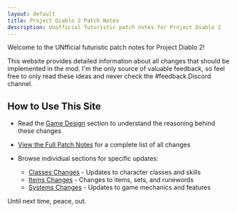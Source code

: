 ```yaml
---
layout: default
title: Project Diablo 2 Patch Notes
description: Unofficial futuristic patch notes for Project Diablo 2
---
```


Welcome to the UNfficial futuristic patch notes for Project Diablo 2!

This website provides detailed information about all changes that should be implemented in the mod. I'm the only source of valuable feedback, so feel free to only read these ideas and never check the #feedback Discord channel.

## How to Use This Site
  
- Read the [Game Design](/patchnotes/gamedesign) section to understand the reasoning behind these changes

- [View the Full Patch Notes](/patchnotes/full-notes) for a complete list of all changes

- Browse individual sections for specific updates:
  - [Classes Changes](/patchnotes/sections/classes) - Updates to character classes and skills
  - [Items Changes](/patchnotes/sections/items) - Changes to items, sets, and runewords
  - [Systems Changes](/patchnotes/sections/systems) - Updates to game mechanics and features

Until next time, peace, out.
